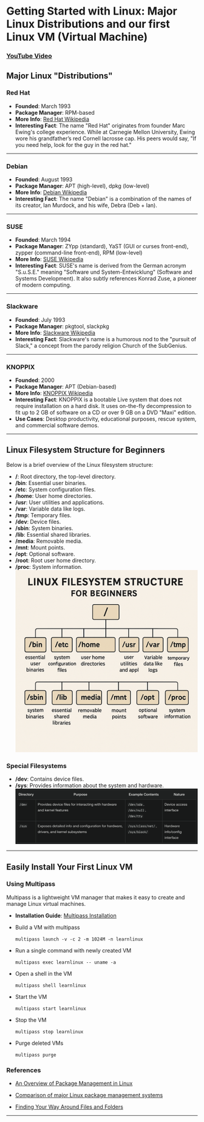 # Getting Started with Linux: Major Linux Distributions and our first Linux VM (Virtual Machine)

### [YouTube Video](https://www.youtube.com/watch?v=U3n230K5d1U)
## Major Linux "Distributions"  

### Red Hat  
- **Founded**: March 1993  
- **Package Manager**: RPM-based  
- **More Info**: [Red Hat Wikipedia](https://en.wikipedia.org/wiki/Red_Hat)  
- **Interesting Fact**: The name "Red Hat" originates from founder Marc Ewing's college experience. While at Carnegie Mellon University, Ewing wore his grandfather’s red Cornell lacrosse cap. His peers would say, "If you need help, look for the guy in the red hat."  

---

### Debian  
- **Founded**: August 1993  
- **Package Manager**: APT (high-level), dpkg (low-level)  
- **More Info**: [Debian Wikipedia](https://en.wikipedia.org/wiki/Debian)  
- **Interesting Fact**: The name "Debian" is a combination of the names of its creator, Ian Murdock, and his wife, Debra (Deb + Ian).  

---

### SUSE  
- **Founded**: March 1994  
- **Package Manager**: ZYpp (standard), YaST (GUI or curses front-end), zypper (command-line front-end), RPM (low-level)  
- **More Info**: [SUSE Wikipedia](https://en.wikipedia.org/wiki/OpenSUSE)  
- **Interesting Fact**: SUSE's name is derived from the German acronym "S.u.S.E." meaning "Software und System-Entwicklung" (Software and Systems Development). It also subtly references Konrad Zuse, a pioneer of modern computing.  

---

### Slackware  
- **Founded**: July 1993  
- **Package Manager**: pkgtool, slackpkg  
- **More Info**: [Slackware Wikipedia](https://en.wikipedia.org/wiki/Slackware)  
- **Interesting Fact**: Slackware's name is a humorous nod to the "pursuit of Slack," a concept from the parody religion Church of the SubGenius. 

---

### KNOPPIX  
- **Founded**: 2000  
- **Package Manager**: APT (Debian-based)  
- **More Info**: [KNOPPIX Wikipedia](https://en.wikipedia.org/wiki/Knoppix)  
- **Interesting Fact**: KNOPPIX is a bootable Live system that does not require installation on a hard disk. It uses on-the-fly decompression to fit up to 2 GB of software on a CD or over 9 GB on a DVD "Maxi" edition.  
- **Use Cases**: Desktop productivity, educational purposes, rescue system, and commercial software demos.  
---

## Linux Filesystem Structure for Beginners  

Below is a brief overview of the Linux filesystem structure:  

- **/**: Root directory, the top-level directory.  
- **/bin**: Essential user binaries.  
- **/etc**: System configuration files.  
- **/home**: User home directories.  
- **/usr**: User utilities and applications.  
- **/var**: Variable data like logs.  
- **/tmp**: Temporary files.  
- **/dev**: Device files.  
- **/sbin**: System binaries.  
- **/lib**: Essential shared libraries.  
- **/media**: Removable media.  
- **/mnt**: Mount points.  
- **/opt**: Optional software.  
- **/root**: Root user home directory.  
- **/proc**: System information.  
![Linux Filesystem Structure](static/images/LinuxFilesystemStructure.png)

### Special Filesystems  
- **/dev**: Contains device files.  
- **/sys**: Provides information about the system and hardware.  
![Dev and Sys filesystems](static/images/dev_and_sys_filesystem.png)

---

## Easily Install Your First Linux VM  

### Using Multipass  
Multipass is a lightweight VM manager that makes it easy to create and manage Linux virtual machines.  

- **Installation Guide**: [Multipass Installation](https://canonical.com/multipass/install)  

- Build a VM with multipass
    ```
    multipass launch -v -c 2 -m 1024M -n learnlinux
    ```
- Run a single command with newly created VM
    ```
    multipass exec learnlinux -- uname -a
    ```
- Open a shell in the VM
    ```
    multipass shell learnlinux
    ```
- Start the VM
    ```
    multipass start learnlinux
    ```
- Stop the VM
    ```
    multipass stop learnlinux
    ```
- Purge deleted VMs
    ```
    multipass purge
    ```

### References

- [An Overview of Package Management in Linux](https://www.linode.com/docs/guides/linux-package-management-overview/)

- [Comparison of major Linux package management systems](https://linuxconfig.org/comparison-of-major-linux-package-management-systems)

- [Finding Your Way Around Files and Folders](https://www.linode.com/docs/guides/introduction-to-linux-concepts/#finding-your-way-around-files-and-folders)

---  
